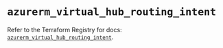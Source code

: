 # `azurerm_virtual_hub_routing_intent`

Refer to the Terraform Registry for docs: [`azurerm_virtual_hub_routing_intent`](https://registry.terraform.io/providers/hashicorp/azurerm/4.21.0/docs/resources/virtual_hub_routing_intent).
